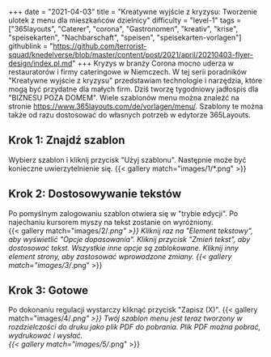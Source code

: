 +++
date = "2021-04-03"
title = "Kreatywne wyjście z kryzysu: Tworzenie ulotek z menu dla mieszkańców dzielnicy"
difficulty = "level-1"
tags = ["365layouts", "Caterer", "corona", "Gastronomen", "kreativ", "krise", "speisekarten", "Nachbarschaft", "speisen", "speisekarten-vorlagen"]
githublink = "https://github.com/terrorist-squad/knedelverse/blob/master/content/post/2021/april/20210403-flyer-design/index.pl.md"
+++
Kryzys w branży Corona mocno uderza w restauratorów i firmy cateringowe w Niemczech. W tej serii poradników "Kreatywne wyjście z kryzysu" przedstawiam technologie i narzędzia, które mogą być przydatne dla małych firm. Dziś tworzę tygodniowy jadłospis dla "BIZNESU POZA DOMEM". Wiele szablonów menu można znaleźć na stronie https://www.365layouts.com/de/vorlagen/menu/. Szablony te można także od razu dostosować do własnych potrzeb w edytorze 365Layouts.
## Krok 1: Znajdź szablon
Wybierz szablon i kliknij przycisk "Użyj szablonu". Następnie może być konieczne uwierzytelnienie się.
{{< gallery match="images/1/*.png" >}}

## Krok 2: Dostosowywanie tekstów
Po pomyślnym zalogowaniu szablon otwiera się w "trybie edycji".  Po najechaniu kursorem myszy na tekst zostanie on wyróżniony.  
{{< gallery match="images/2/*.png" >}}
Kliknij raz na "Element tekstowy", aby wyświetlić "Opcje dopasowania". Kliknij przycisk "Zmień tekst", aby dostosować tekst. Wszystkie inne opcje są zablokowane. Kliknij inny element strony, aby zastosować wprowadzone zmiany.
{{< gallery match="images/3/*.png" >}}

## Krok 3: Gotowe
Po dokonaniu regulacji wystarczy kliknąć przycisk "Zapisz (X)".
{{< gallery match="images/4/*.png" >}}
Twój szablon menu jest teraz tworzony w rozdzielczości do druku jako plik PDF do pobrania.  Plik PDF można pobrać, wydrukować i wysłać.   
{{< gallery match="images/5/*.png" >}}


